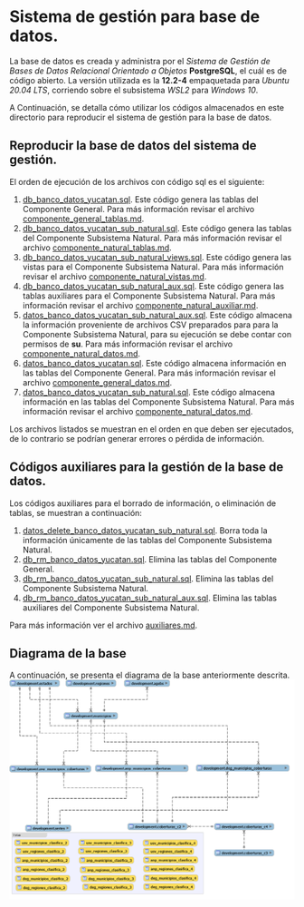 # Sistema de gestión para base de datos.

La base de datos es creada y administra por el _Sistema de Gestión de Bases de Datos Relacional Orientado a Objetos_ __PostgreSQL__, el cuál es de código abierto. La versión utilizada es la __12.2-4__ empaquetada para _Ubuntu 20.04 LTS_, corriendo sobre el subsistema _WSL2_ para _Windows 10_.

A Continuación, se detalla cómo utilizar los códigos almacenados en este directorio para reproducir el sistema de gestión para la base de datos.

## Reproducir la base de datos del sistema de gestión.

El orden de ejecución de los archivos con código sql es el siguiente:
1. [db_banco_datos_yucatan.sql](db_banco_datos_yucatan.sql). Este código genera las tablas del Componente General. Para más información revisar el archivo [componente_general_tablas.md](componente_general_tablas.md).
2. [db_banco_datos_yucatan_sub_natural.sql](db_banco_datos_yucatan_sub_natural.sql). Este código genera las tablas del Componente Subsistema Natural. Para más información revisar el archivo [componente_natural_tablas.md](componente_natural_tablas.md).
3. [db_banco_datos_yucatan_sub_natural_views.sql](db_banco_datos_yucatan_sub_natural_views.sql). Este código genera las vistas para el Componente Subsistema Natural. Para más información revisar el archivo [componente_natural_vistas.md](componente_natural_vistas.md).
4. [db_banco_datos_yucatan_sub_natural_aux.sql](db_banco_datos_yucatan_sub_natural_aux.sql). Este código genera las tablas auxiliares para el Componente Subsistema Natural. Para más información revisar el archivo [componente_natural_auxiliar.md](componente_natural_auxiliar.md).
5. [datos_banco_datos_yucatan_sub_natural_aux.sql](datos_banco_datos_yucatan_sub_natural_aux.sql). Este código almacena la información proveniente de archivos CSV preparados para para la Componente Subsistema Natural, para su ejecución se debe contar con permisos de __su__. Para más información revisar el archivo [componente_natural_datos.md](componente_natural_datos.md).
6. [datos_banco_datos_yucatan.sql](datos_banco_datos_yucatan.sql). Este código almacena información en las tablas del Componente General. Para más información revisar el archivo [componente_general_datos.md](componente_general_datos.md).
7. [datos_banco_datos_yucatan_sub_natural.sql](datos_banco_datos_yucatan_sub_natural.sql). Este código almacena información en las tablas del Componente Subsistema Natural. Para más información revisar el archivo [componente_natural_datos.md](componente_natural_datos.md).

Los archivos listados se muestran en el orden en que deben ser ejecutados, de lo contrario se podrían generar errores o pérdida de información.

## Códigos auxiliares para la gestión de la base de datos.

Los códigos auxiliares para el borrado de información, o eliminación de tablas, se muestran a continuación:

1. [datos_delete_banco_datos_yucatan_sub_natural.sql](datos_delete_banco_datos_yucatan_sub_natural.sql). Borra toda la información únicamente de las tablas del Componente Subsistema Natural.
2. [db_rm_banco_datos_yucatan.sql](db_rm_banco_datos_yucatan.sql). Elimina las tablas del Componente General.
3. [db_rm_banco_datos_yucatan_sub_natural.sql](db_rm_banco_datos_yucatan_sub_natural.sql). Elimina las tablas del Componente Subsistema Natural.
4. [db_rm_banco_datos_yucatan_sub_natural_aux.sql](db_rm_banco_datos_yucatan_sub_natural_aux.sql). Elimina las tablas auxiliares del Componente Subsistema Natural.

Para más información ver el archivo [auxiliares.md](auxiliares.md).

## Diagrama de la base

A continuación, se presenta el diagrama de la base anteriormente descrita.
![](tp_er_fomix_rc05.png)
